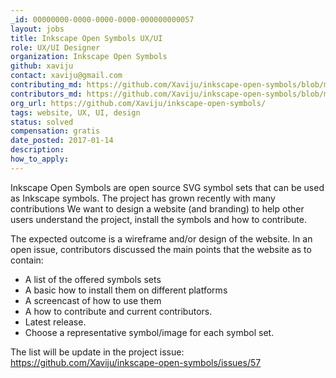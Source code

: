 ```yaml
---
_id: 00000000-0000-0000-0000-000000000057
layout: jobs
title: Inkscape Open Symbols UX/UI
role: UX/UI Designer
organization: Inkscape Open Symbols
github: xaviju
contact: xaviju@gmail.com
contributing_md: https://github.com/Xaviju/inkscape-open-symbols/blob/master/CONTRIBUTING.md
contributors_md: https://github.com/Xaviju/inkscape-open-symbols/blob/master/AUTHORS.md
org_url: https://github.com/Xaviju/inkscape-open-symbols/
tags: website, UX, UI, design
status: solved
compensation: gratis
date_posted: 2017-01-14
description:
how_to_apply:
---
```


Inkscape Open Symbols are open source SVG symbol sets that can be used as Inkscape symbols.
The project has grown recently with many contributions
We want to design a website (and branding) to help other users understand the project, install the symbols and how to contribute.

The expected outcome is a wireframe and/or design of the website.
In an open issue, contributors discussed the main points that the website as to contain:

- A list of the offered symbols sets
- A basic how to install them on different platforms
- A screencast of how to use them
- A how to contribute and current contributors.
- Latest release.
- Choose a representative symbol/image for each symbol set.

The list will be update in the project issue: https://github.com/Xaviju/inkscape-open-symbols/issues/57

